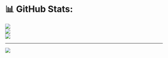 # 📊 GitHub Stats:
![](https://github-readme-stats.vercel.app/api?username=iNotSoCrisp&theme=dark&hide_border=false&include_all_commits=false&count_private=false)<br/>
![](https://nirzak-streak-stats.vercel.app/?user=iNotSoCrisp&theme=dark&hide_border=false)<br/>
![](https://github-readme-stats.vercel.app/api/top-langs/?username=iNotSoCrisp&theme=dark&hide_border=false&include_all_commits=false&count_private=false&layout=compact)

---
[![](https://visitcount.itsvg.in/api?id=iNotSoCrisp&icon=0&color=0)](https://visitcount.itsvg.in)

<!-- Proudly created with GPRM ( https://gprm.itsvg.in ) -->
